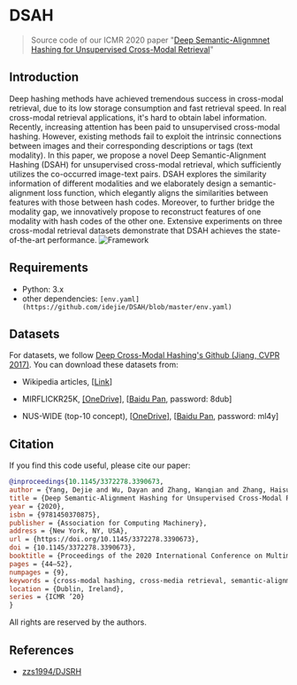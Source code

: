 # DSAH
> Source code of our ICMR 2020 paper "[Deep Semantic-Alignmnet Hashing for Unsupervised Cross-Modal Retrieval](https://dl.acm.org/doi/abs/10.1145/3372278.3390673)"

## Introduction

Deep hashing methods have achieved tremendous success in cross-modal retrieval, due to its low storage consumption and fast retrieval speed. In real cross-modal retrieval applications, it's hard to obtain label information. Recently, increasing attention has been paid to unsupervised cross-modal hashing. However, existing methods fail to exploit the intrinsic connections between images and their corresponding descriptions or tags (text modality). In this paper, we propose a novel Deep Semantic-Alignment Hashing (DSAH) for unsupervised cross-modal retrieval, which sufficiently utilizes the co-occurred image-text pairs. DSAH explores the similarity information of different modalities and we elaborately design a semantic-alignment loss function, which elegantly aligns the similarities between features with those between hash codes. Moreover, to further bridge the modality gap, we innovatively propose to reconstruct features of one modality with hash codes of the other one. Extensive experiments on three cross-modal retrieval datasets demonstrate that DSAH achieves the state-of-the-art performance.
![Framework](https://github.com/idejie/pics/raw/master/WX20200627-190524.png)
## Requirements
- Python: 3.x
- other dependencies: `[env.yaml](https://github.com/idejie/DSAH/blob/master/env.yaml)`
## Datasets
For datasets, we follow [Deep Cross-Modal Hashing's Github (Jiang, CVPR 2017)](https://github.com/jiangqy/DCMH-CVPR2017/tree/master/DCMH_matlab/DCMH_matlab). You can download these datasets from:

- Wikipedia articles, [[Link](http://www.svcl.ucsd.edu/projects/crossmodal/)]

- MIRFLICKR25K, [[OneDrive]](https://pkueducn-my.sharepoint.com/:f:/g/personal/zszhong_pku_edu_cn/EpLD8yNN2lhIpBgQ7Kl8LKABzM68icvJJahchO7pYNPV1g?e=IYoeqn), [[Baidu Pan](https://pan.baidu.com/s/1o5jSliFjAezBavyBOiJxew), password: 8dub]

- NUS-WIDE (top-10 concept), [[OneDrive](https://pkueducn-my.sharepoint.com/:f:/g/personal/zszhong_pku_edu_cn/EoPpgpDlPR1OqK-ywrrYiN0By6fdnBvY4YoyaBV5i5IvFQ?e=kja8Kj)], [[Baidu Pan](https://pan.baidu.com/s/1GFljcAtWDQFDVhgx6Jv_nQ), password: ml4y]
## Citation
If you find this code useful, please cite our paper:
```bibtex
@inproceedings{10.1145/3372278.3390673,
author = {Yang, Dejie and Wu, Dayan and Zhang, Wanqian and Zhang, Haisu and Li, Bo and Wang, Weiping},
title = {Deep Semantic-Alignment Hashing for Unsupervised Cross-Modal Retrieval},
year = {2020},
isbn = {9781450370875},
publisher = {Association for Computing Machinery},
address = {New York, NY, USA},
url = {https://doi.org/10.1145/3372278.3390673},
doi = {10.1145/3372278.3390673},
booktitle = {Proceedings of the 2020 International Conference on Multimedia Retrieval},
pages = {44–52},
numpages = {9},
keywords = {cross-modal hashing, cross-media retrieval, semantic-alignment},
location = {Dublin, Ireland},
series = {ICMR ’20}
}
```
All rights are reserved by the authors.
## References
- [zzs1994/DJSRH](https://github.com/zzs1994/DJSRH)
